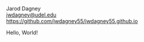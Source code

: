 Jarod Dagney<br>
jwdagney@udel.edu<br>
https://github.com/jwdagney55/jwdagney55.github.io

Hello, World!
